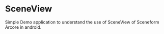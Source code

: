 # SceneView

Simple Demo application to understand the use of SceneView of Sceneform Arcore in android.
